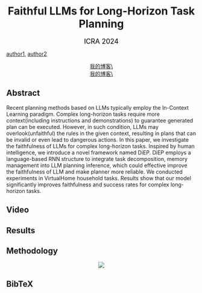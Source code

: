<h1 align="center"> Faithful LLMs for Long-Horizon Task Planning </h1>

<div align='center'>
  <font size=4 color=black>ICRA 2024</font>
</div>

[author1](https://www.yuque.com/zhangjiatao-grdyv/rn49ht/lq7xzy4xmxgrpgz9), [author2](https://www.yuque.com/zhangjiatao-grdyv/rn49ht/vsarazgdts43o7y4)

<center>
<a href=https://blog.csdn.net/weixin_42378324/article/details/108392847>我的博客\</a>
</center>

<div align=center >
<a href=https://blog.csdn.net/weixin_42378324/article/details/108392847>我的博客\</a>
</div>


## Abstract
Recent planning methods based on LLMs typically employ the In-Context Learning paradigm. Complex long-horizon tasks require more context(including instructions and demonstrations) to guarantee generated plan can be executed. However, in such condition, LLMs may overlook(unfaithful) the rules in the given context, resulting in plans that can be invalid or even lead to dangerous actions. In this paper, we investigate the faithfulness of LLMs for complex long-horizon tasks. Inspired by human intelligence, we introduce a novel framework named DiEP. DiEP employs a language-based RNN structure to integrate task decomposition, memory management into LLM planning inference, which could effective improve the faithfulness of LLM and make planner more reliable. We conducted experiments in VirtualHome household tasks. Results show that our model significantly improves faithfulness and success rates for complex long-horizon tasks.

## Video

## Results

## Methodology
<div align='center'>
  <img src="https://picsum.photos/200/300">
</div>

## BibTeX
